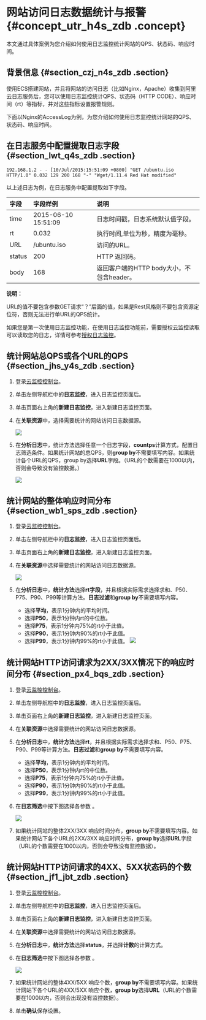 # 网站访问日志数据统计与报警 {#concept_utr_h4s_zdb .concept}

本文通过具体案例为您介绍如何使用日志监控统计网站的QPS、状态码、响应时间。

## 背景信息 {#section_czj_n4s_zdb .section}

使用ECS搭建网站，并且将网站的访问日志（比如Nginx，Apache）收集到阿里云日志服务后，您可以使用日志监控统计QPS、状态码（HTTP CODE）、响应时间（rt）等指标，并对这些指标设置报警规则。

下面以Nginx的AccessLog为例，为您介绍如何使用日志监控统计网站的QPS、状态码、响应时间。

## 在日志服务中配置提取日志字段 {#section_lwt_q4s_zdb .section}

``` {#codeblock_r54_5cg_ojc}
192.168.1.2 - - [10/Jul/2015:15:51:09 +0800] "GET /ubuntu.iso HTTP/1.0" 0.032 129 200 168 "-" "Wget/1.11.4 Red Hat modified"
```

以上述日志为例，在日志服务中配置提取如下字段。

|字段|字段样例|说明|
|:-|:---|:-|
|time|2015-06-10 15:51:09|日志时间戳，日志系统默认值字段。|
|rt|0.032|执行时间,单位为秒，精度为毫秒。|
|URL|/ubuntu.iso|访问的URL。|
|status|200|HTTP 返回码。|
|body|168|返回客户端的HTTP body大小，不包含header。|

**说明：** 

URL的值不要包含参数GET请求“？”后面的值，如果是Rest风格则不要包含资源定位符，否则无法进行单URL的QPS统计。

如果您是第一次使用日志监控功能，在使用日志监控功能前，需要授权云监控读取可以读取您的日志，详情可参考[授权日志监控](../../../../cn.zh-CN/用户指南/日志监控/授权日志监控.md#)。

## 统计网站总QPS或各个URL的QPS {#section_jhs_y4s_zdb .section}

1.  登录[云监控控制台](https://cloudmonitor.console.aliyun.com)。
2.  单击左侧导航栏中的**日志监控**，进入日志监控页面后。
3.  单击页面右上角的**新建日志监控**，进入新建日志监控页面。
4.  在**关联资源**中，选择需要统计的网站访问日志数据源。

    ![](http://static-aliyun-doc.oss-cn-hangzhou.aliyuncs.com/assets/img/6243/15619499365379_zh-CN.png)

5.  在**分析日志**中，统计方法选择任意一个日志字段，**countps**计算方式，配置日志筛选条件。如果统计网站的总QPS，则**group by**不需要填写内容。如果统计各个URL的QPS，group by选择**URL**字段。（URL的个数需要在1000以内，否则会导致没有监控数据。）

    ![](http://static-aliyun-doc.oss-cn-hangzhou.aliyuncs.com/assets/img/6243/15619499365380_zh-CN.png)


## 统计网站的整体响应时间分布 {#section_wb1_sps_zdb .section}

1.  登录[云监控控制台](https://cloudmonitor.console.aliyun.com)。
2.  单击左侧导航栏中的**日志监控**，进入日志监控页面后。
3.  单击页面右上角的**新建日志监控**，进入新建日志监控页面。
4.  在**关联资源**中选择需要统计的网站访问日志数据源。

    ![](http://static-aliyun-doc.oss-cn-hangzhou.aliyuncs.com/assets/img/6243/15619499365384_zh-CN.png)

5.  在**分析日志**中，**统计方法**选择**rt字段**，并且根据实际需求选择求和、P50、P75、P90、P99等计算方法。**日志过滤**和**group by**不需要填写内容。

    -   选择**平均**，表示1分钟内的平均时间。
    -   选择**P50**，表示1分钟内rt的中位数。
    -   选择**P75**，表示1分钟内75%的rt小于此值。
    -   选择**P90**，表示1分钟内90%的rt小于此值。
    -   选择**P99**，表示1分钟内99%的rt小于此值。
    ![](http://static-aliyun-doc.oss-cn-hangzhou.aliyuncs.com/assets/img/6243/15619499375385_zh-CN.png)


## 统计网站HTTP访问请求为2XX/3XX情况下的响应时间分布 {#section_px4_bqs_zdb .section}

1.  登录[云监控控制台](https://cloudmonitor.console.aliyun.com)。
2.  单击左侧导航栏中的**日志监控**，进入日志监控页面后。
3.  单击页面右上角的**新建日志监控**，进入新建日志监控页面。
4.  在**关联资源**中选择需要统计的网站访问日志数据源。
5.  在**分析日志**中，**统计方法**选择**rt**，并且根据实际需求选择求和、P50、P75、P90、P99等计算方法。**日志过滤**和**group by**不需要填写内容。
    -   选择**平均**，表示1分钟内的平均时间。
    -   选择**P50**，表示1分钟内rt的中位数。
    -   选择**P75**，表示1分钟内75%的rt小于此值。
    -   选择**P90**，表示1分钟内90%的rt小于此值。
    -   选择**P99**，表示1分钟内99%的rt小于此值。
6.  在**日志筛选**中按下图选择各参数 。

    ![](http://static-aliyun-doc.oss-cn-hangzhou.aliyuncs.com/assets/img/6243/15619499375387_zh-CN.png)

7.  如果统计网站的整体2XX/3XX 响应时间分布，**group by**不需要填写内容。如果统计网站下各个URL的2XX/3XX 响应时间分布，**group by**选择**URL**字段（URL的个数需要在1000以内，否则会导致没有监控数据）。

## 统计网站HTTP访问请求的4XX、5XX状态码的个数 {#section_jf1_jbt_zdb .section}

1.  登录[云监控控制台](https://cloudmonitor.console.aliyun.com)。
2.  单击左侧导航栏中的**日志监控**，进入日志监控页面后。
3.  单击页面右上角的**新建日志监控**，进入新建日志监控页面。
4.  在**关联资源**中选择需要统计的网站访问日志数据源。
5.  在**分析日志**中，**统计方法**选择**status**，并选择**计数**的计算方式。
6.  在**日志筛选**中按下图选择各参数 。

    ![](http://static-aliyun-doc.oss-cn-hangzhou.aliyuncs.com/assets/img/6243/15619499375494_zh-CN.png)

7.  如果统计网站的整体4XX/5XX 响应个数，**group by**不需要填写内容。如果统计网站下各个URL的4XX/5XX 响应个数，**group by**选择**URL**（URL的个数需要在1000以内，否则会出现没有监控数据）。
8.  单击**确认**保存设置。

